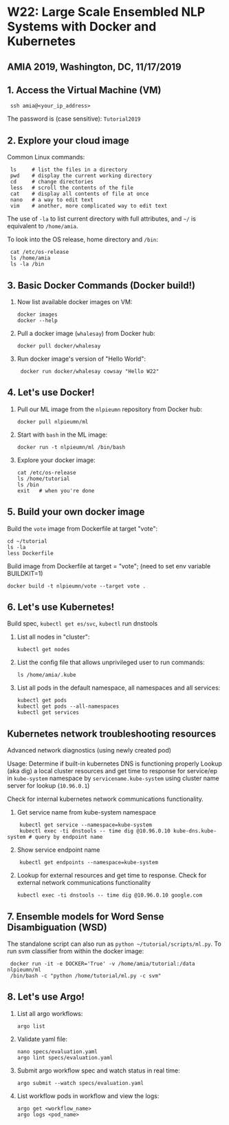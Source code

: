 # W22: Large Scale Ensembled NLP Systems with Docker and Kubernetes
## AMIA 2019, Washington, DC, 11/17/2019


## 1. Access the Virtual Machine (VM)
     ssh amia@<your_ip_address>

The password is (case sensitive): `Tutorial2019`

## 2. Explore your cloud image

Common Linux commands: 

     ls     # list the files in a directory
     pwd    # display the current working directory
     cd     # change directories
     less   # scroll the contents of the file
     cat    # display all contents of file at once
     nano   # a way to edit text
     vim    # another, more complicated way to edit text

The use of `-la` to list current directory with full attributes, and `~/` is equivalent to `/home/amia`. 

To look into the OS release, home directory and `/bin`: 

     cat /etc/os-release
     ls /home/amia
     ls -la /bin

## 3. Basic Docker Commands (Docker build!)
 1. Now list available docker images on VM: 

        docker images  
        docker --help

 1. Pull a docker image (`whalesay`) from Docker hub:

        docker pull docker/whalesay 

1. Run docker image's version of "Hello World": 

        docker run docker/whalesay cowsay "Hello W22" 
     
## 4. Let's use Docker!
 1. Pull our ML image from the `nlpieumn` repository from Docker hub:

        docker pull nlpieumn/ml 

 2. Start with `bash` in the ML image:

        docker run -t nlpieumn/ml /bin/bash 
     
 3. Explore your docker image:

        cat /etc/os-release
        ls /home/tutorial
        ls /bin 
        exit   # when you're done
     
## 5. Build your own docker image
  
Build the `vote` image from Dockerfile at target "vote":

    cd ~/tutorial
    ls -la
    less Dockerfile
    
Build image from Dockerfile at target = "vote"; (need to set env variable BUILDKIT=1)

    docker build -t nlpieumn/vote --target vote . 

## 6. Let's use Kubernetes! 

Build spec, `kubectl get es/svc`, `kubectl` run dnstools

 1. List all nodes in "cluster":
     
        kubectl get nodes 

 2. List the config file that allows unprivileged user to run commands:

        ls /home/amia/.kube 

 3. List all pods in the default namespace, all namespaces and all services:

        kubectl get pods 
        kubectl get pods --all-namespaces
        kubectl get services

## Kubernetes network troubleshooting resources 
Advanced network diagnostics (using newly created pod) 

Usage: Determine if built-in kubernetes DNS is functioning properly
Lookup (aka dig) a local cluster resources and get time to response for service/ep in `kube-system` namespace by `servicename.kube-system` using cluster name server for lookup (`10.96.0.1`)

Check for internal kubernetes network communications functionality. 

1. Get service name from kube-system namespace
```
    kubectl get service --namespace=kube-system
    kubectl exec -ti dnstools -- time dig @10.96.0.10 kube-dns.kube-system # query by endpoint name
```

2. Show service endpoint name
```
    kubectl get endpoints --namespace=kube-system  
```

2. Lookup for external resources and get time to response. Check for external network communications functionality 
    ```  
    kubectl exec -ti dnstools -- time dig @10.96.0.10 google.com
    ```

## 7. Ensemble models for Word Sense Disambiguation (WSD) 

The standalone script can also run as `python ~/tutorial/scripts/ml.py`. To run svm classifier from within the docker image:

     docker run -it -e DOCKER='True' -v /home/amia/tutorial:/data nlpieumn/ml 
     /bin/bash -c "python /home/tutorial/ml.py -c svm" 
     
## 8. Let's use Argo!

 1. List all argo workflows:

        argo list

 2. Validate yaml file:

        nano specs/evaluation.yaml 
        argo lint specs/evaluation.yaml 

 3. Submit argo workflow spec and watch status in real time:

        argo submit --watch specs/evaluation.yaml 

 4. List workflow pods in workflow and view the logs:

        argo get <workflow_name> 
        argo logs <pod_name> 
